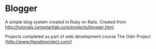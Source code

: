 Blogger
================
A simple blog system created in Ruby on Rails. Created from http://tutorials.jumpstartlab.com/projects/blogger.html.

Projects completed as part of web development course The Odin Project (http://www.theodinproject.com/)

